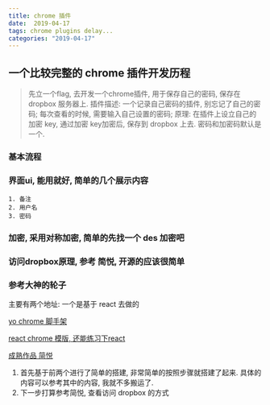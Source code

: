 ```yaml
---
title: chrome 插件
date:  2019-04-17
tags: chrome plugins delay...
categories: "2019-04-17"
---
```


## 一个比较完整的 chrome 插件开发历程

> 先立一个flag, 去开发一个chrome插件, 用于保存自己的密码, 保存在dropbox 服务器上.
> 插件描述: 一个记录自己密码的插件, 别忘记了自己的密码; 每次查看的时候, 需要输入自己设置的密码;
> 原理: 在插件上设立自己的加密 key, 通过加密 key加密后, 保存到 dropbox 上去. 密码和加密码默认是一个.

### 基本流程
 ### 界面ui, 能用就好, 简单的几个展示内容
    1. 备注
    2. 用户名
    3. 密码
 ### 加密, 采用对称加密, 简单的先找一个 des 加密吧
 ### 访问dropbox原理, 参考 简悦, 开源的应该很简单

 ### 参考大神的轮子
 主要有两个地址:
 一个是基于 react 去做的

 [yo chrome 脚手架](https://github.com/yeoman/generator-chrome-extension)

 [react chrome 模版, 还能练习下react](https://github.com/yeoman/generator-chrome-extension)

 [成熟作品 简悦](https://github.com/Kenshin/simpread)

1. 首先基于前两个进行了简单的搭建, 非常简单的按照步骤就搭建了起来. 具体的内容可以参考其中的内容, 我就不多搬运了.
2. 下一步打算参考简悦, 查看访问 dropbox 的方式